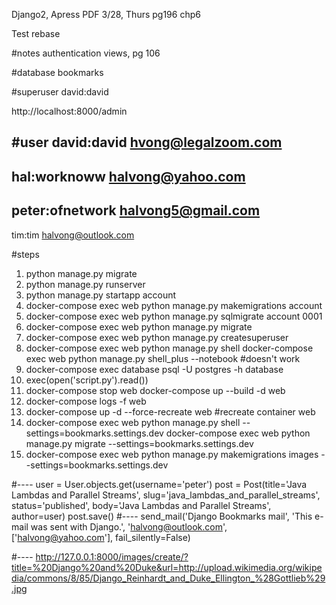 Django2, Apress PDF
3/28, Thurs
pg196
chp6

Test rebase

#notes
authentication views, pg 106

#database
bookmarks

#superuser
david:david

http://localhost:8000/admin

#user
david:david
hvong@legalzoom.com
---
hal:worknoww 
halvong@yahoo.com
---
peter:ofnetwork 
halvong5@gmail.com
---
tim:tim
halvong@outlook.com

#steps
1. python manage.py migrate
2. python manage.py runserver
3. python manage.py startapp account
4. docker-compose exec web python manage.py makemigrations account 
5. docker-compose exec web python manage.py sqlmigrate account 0001
6. docker-compose exec web python manage.py migrate
7. docker-compose exec web python manage.py createsuperuser 
8. docker-compose exec web python manage.py shell
   docker-compose exec web python manage.py shell_plus --notebook #doesn't work
9. docker-compose exec database psql -U postgres -h database
10. exec(open('script.py').read())
11. docker-compose stop web
    docker-compose up --build -d web
12. docker-compose logs -f web 
13. docker-compose up -d --force-recreate web #recreate container web 
14. docker-compose exec web python manage.py shell --settings=bookmarks.settings.dev
    docker-compose exec web python manage.py migrate --settings=bookmarks.settings.dev
15. docker-compose exec web python manage.py makemigrations images --settings=bookmarks.settings.dev

#----
user = User.objects.get(username='peter')
post = Post(title='Java Lambdas and Parallel Streams', slug='java_lambdas_and_parallel_streams', status='published', body='Java Lambdas and Parallel Streams', author=user)
post.save()
#----
send_mail('Django Bookmarks mail', 'This e-mail was sent with Django.', 'halvong@outlook.com', ['halvong@yahoo.com'], fail_silently=False)

#----
http://127.0.0.1:8000/images/create/?title=%20Django%20and%20Duke&url=http://upload.wikimedia.org/wikipedia/commons/8/85/Django_Reinhardt_and_Duke_Ellington_%28Gottlieb%29.jpg



